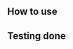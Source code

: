 <!-- [ Describe the change in 1 - 3 paragraphs ] -->

## How to use

<!-- [ Describe what reviewers need to do in order to validate this PR ] -->

## Testing done

<!-- [ Describe the testing you have done before submitting this PR. Please include both the commands you issued as well as the output you got so maintainers can re-test if necessary ] -->
